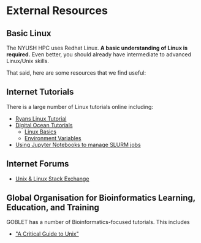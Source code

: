 # External Resources

## Basic Linux

The NYUSH HPC uses Redhat Linux.
**A basic understanding of Linux is required.**
Even better, you should already have intermediate to advanced Linux/Unix skills.

That said, here are some resources that we find useful:

## Internet Tutorials

There is a large number of Linux tutorials online including:

- [Ryans Linux Tutorial](https://ryanstutorials.net/linuxtutorial/)
- [Digital Ocean Tutorials](https://www.digitalocean.com/community/tutorials)
    - [Linux Basics](https://www.digitalocean.com/community/tutorials/an-introduction-to-linux-basics)
    - [Environment Variables](https://www.digitalocean.com/community/tutorials/how-to-read-and-set-environmental-and-shell-variables-on-a-linux-vps)
- [Using Jupyter Notebooks to manage SLURM jobs](https://www.kth.se/blogs/pdc/2019/01/using-jupyter-notebooks-to-manage-slurm-jobs/)

## Internet Forums

- [Unix & Linux Stack Exchange](https://unix.stackexchange.com/)

## Global Organisation for Bioinformatics Learning, Education, and Training

GOBLET has a number of Bioinformatics-focused tutorials.
This includes

- ["A Critical Guide to Unix"](https://www.mygoblet.org/training-portal/materials/critical-guide-unix)
